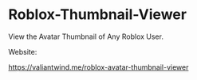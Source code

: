 # Roblox-Thumbnail-Viewer

View the Avatar Thumbnail of Any Roblox User.

Website:

https://valiantwind.me/roblox-avatar-thumbnail-viewer
